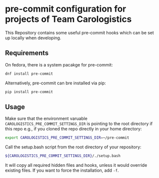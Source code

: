 # pre-commit configuration for projects of Team Carologistics
This Repository contains some useful pre-commit hooks which can be set up locally when developing.

## Requirements
On fedora, there is a system pacakge for pre-commit:
```bash
dnf install pre-commit
```
Alternatively, pre-commit can bre installed via pip:
```bash
pip install pre-commit
```
## Usage
Make sure that the environment varuable
`CAROLOGISTICS_PRE_COMMIT_SETTINGS_DIR` is pointing to the root directory if this repo e.g., if you cloned the repo directly in your home directory:
```bash
export CAROLOGISTICS_PRE_COMMIT_SETTINGS_DIR=~/pre-commit
```

Call the setup.bash script from the root directory of your repository:
```bash
${CAROLOGISTICS_PRE_COMMIT_SETTINGS_DIR}/./setup.bash
```
It will copy all required hidden files and hooks, unless it would override existing files.
If you want to force the installation, add `-f`.
